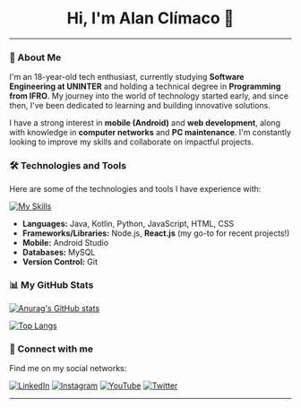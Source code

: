 <div align="center">
  <h1>Hi, I'm Alan Clímaco 👋</h1>
</div>

---

### 🚀 About Me

I'm an 18-year-old tech enthusiast, currently studying **Software Engineering at UNINTER** and holding a technical degree in **Programming from IFRO**. My journey into the world of technology started early, and since then, I've been dedicated to learning and building innovative solutions.

I have a strong interest in **mobile (Android)** and **web development**, along with knowledge in **computer networks** and **PC maintenance**. I'm constantly looking to improve my skills and collaborate on impactful projects.

### 🛠️ Technologies and Tools

Here are some of the technologies and tools I have experience with:

[![My Skills](https://skillicons.dev/icons?i=androidstudio,kotlin,java,html,css,js,nodejs,react,python,mysql,git)](https://skillicons.dev)

* **Languages:** Java, Kotlin, Python, JavaScript, HTML, CSS
* **Frameworks/Libraries:** Node.js, **React.js** (my go-to for recent projects!)
* **Mobile:** Android Studio
* **Databases:** MySQL
* **Version Control:** Git

### 📊 My GitHub Stats

[![Anurag's GitHub stats](https://github-readme-stats.vercel.app/api?username=AEsir364&show_icons=true&theme=radical&include_all_commits=true&count_private=true)](https://github.com/anuraghazra/github-readme-stats)

[![Top Langs](https://github-readme-stats.vercel.app/api/top-langs/?username=AEsir364&layout=compact&theme=radical)](https://github.com/anuraghazra/github-readme-stats)

### 🔗 Connect with me

Find me on my social networks:

[![LinkedIn](https://img.shields.io/badge/LinkedIn-0077B5?style=for-the-badge&logo=linkedin&logoColor=white)](https://www.linkedin.com/in/SEU_USUARIO_DO_LINKEDIN_AQUI/)
[![Instagram](https://img.shields.io/badge/Instagram-E4405F?style=for-the-badge&logo=instagram&logoColor=white)](https://www.instagram.com/alan.climaco)
[![YouTube](https://img.shields.io/badge/YouTube-FF0000?style=for-the-badge&logo=youtube&logoColor=white)](http://www.youtube.com/@SEU_USUARIO_DO_YOUTUBE_AQUI)
[![Twitter](https://img.shields.io/badge/X-000000?style=for-the-badge&logo=x&logoColor=white)](https://x.com/Fieb18)

---
